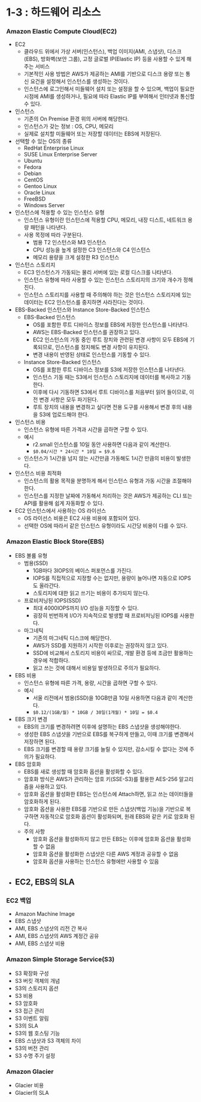 # 1-3 : 하드웨어 리소스

### Amazon Elastic Compute Cloud(EC2)
- EC2
    - 클라우드 위에서 가상 서버(인스턴스), 백업 이미지(AMI, 스냅샷), 디스크(EBS), 방화벽(보안 그룹), 고정 글로벌 IP(Elastic IP) 등을 사용할 수 있게 해주는 서비스
    - 기본적인 사용 방법은 AWS가 제공하는 AMI를 기반으로 디스크 용량 또는 통신 요건을 설정해서 인스턴스를 생성하는 것이다.
    - 인스턴스에 로그인해서 미들웨어 설치 또는 설정을 할 수 있으며, 백업이 필요한 시점에 AMI를 생성하거나, 필요에 따라 Elastic IP를 부여해서 인터넷과 통신할 수 있다.
- 인스턴스
    - 기존의 On Premise 환경 위의 서버에 해당한다.
    - 인스턴스가 갖는 정보 : OS, CPU, 메모리
    - 실제로 설치할 미들웨어 또는 저장할 데이터는 EBS에 저장된다.
- 선택할 수 있는 OS의 종류
    - RedHat Enterprise Linux
    - SUSE Linux Enterprise Server
    - Ubuntu
    - Fedora
    - Debian
    - CentOS
    - Gentoo Linux
    - Oracle Linux
    - FreeBSD
    - Windows Server
- 인스턴스에 적용할 수 있는 인스턴스 유형
    - 인스턴스 유형이란 인스턴스에 적용할 CPU, 메모리, 내장 디스트, 네트워크 용량 패턴을 나타낸다.
    - 사용 목정에 따라 구분된다.
        - 범용 T2 인스턴스와 M3 인스턴스
        - CPU 성능을 높게 설정한 C3 인스턴스와 C4 인스턴스
        - 메모리 용량을 크게 설정한 R3 인스턴스
- 인스턴스 스토리지
    - EC3 인스턴스가 가동되는 물리 서버에 있는 로컬 디스크를 나타낸다.
    - 인스턴스 유형에 따라 사용할 수 있는 인스턴스 스토리지의 크기와 개수가 정해진다.
    - 인스턴스 스토리지를 사용할 때 주의해야 하는 것은 인스턴스 스토리지에 있는 데이터는 EC2 인스턴스를 중지하면 사라진다는 것이다.
- EBS-Backed 인스턴스와 Instance Store-Backed 인스턴스
    - EBS-Backed 인스턴스
        - OS를 포함한 루트 디바이스 정보를 EBS에 저장한 인스턴스를 나타낸다.
        - AWS는 EBS-Backed 인스턴스를 권장하고 있다.
        - EC2 인스턴스의 가동 중인 루트 장치와 관련된 변경 사항이 모두 EBS에 기록되므로, 인스턴스를 정지해도 변경 사항이 유지된다.
        - 변경 내용이 반영된 상태로 인스턴스를 기동할 수 있다.
    - Instance Store-Backed 인스턴스
        - OS를 포함한 루트 디바이스 정보를 S3에 저장한 인스턴스를 나타낸다.
        - 인스턴스 기동 때는 S3에서 인스턴스 스토리지에 데이터를 복사하고 기동한다.
        - 이후에 다시 기동하면 S3에서 루트 디바이스를 처음부터 읽어 들이므로, 이전 변경 사항은 모두 파기된다.
        - 루트 장치의 내용을 변경하고 싶다면 전용 도구를 사용해서 변경 후의 내용을 S3에 업로드해야 한다.
- 인스턴스 비용
    - 인스턴스 유형에 따른 가격과 시간을 곱하면 구할 수 있다.
    - 예시
        - r2.small 인스턴스를 10일 동안 사용하면 다음과 같이 계산한다.
        - `$0.04/시간 * 24시간 * 10일 = $9.6`
    - 인스턴스가 1시간을 넘지 않는 시간만큼 가동해도 1시간 만큼의 비용이 발생한다.
- 인스턴스 비용 최적화
    - 인스턴스의 활용 목적을 분명하게 해서 인스턴스 유형과 가동 시간을 조절해야 한다.
    - 인스턴스를 지정한 날짜에 가동해서 처리하는 것은 AWS가 제공하는 CLI 또는 API를 활용해 쉽게 자동화할 수 있다.
- EC2 인스턴스에서 사용하는 OS 라이선스
    - OS 라이선스 비용은 EC2 사용 비용에 포함되어 있다.
    - 선택한 OS에 따라서 같은 인스턴스 유형이라도 시간당 비용이 다를 수 있다.

### Amazon Elastic Block Store(EBS)
- EBS 볼륨 유형
    - 범용(SSD)
        - 1GB마다 3IOPS의 베이스 퍼포먼스를 가진다.
        - IOPS를 직접적으로 지정할 수는 없지만, 용량이 늘어나면 자동으로 IOPS도 올라간다.
        - 스토리지에 대한 읽고 쓰기는 비용이 추가되지 않는다.
    - 프로비저닝된 IOPS(SSD)
        - 최대 4000IOPS까지 I/O 성능을 지정할 수 있다.
        - 굉장히 빈번하게 I/O가 지속적으로 발생할 때 프로비저닝된 IOPS를 사용한다.
    - 마그네틱
        - 기존의 마그네틱 디스크에 해당한다.
        - AWS가 SSD를 지원하기 시작한 이후로는 권장하지 않고 있다.
        - SSD에 비교해서 스토리지 비용이 싸므로, 개발 환경 등에 조금만 활용하는 경우에 적합하다.
        - 읽고 쓰는 것에 대해서 비용일 발생하므로 주의가 필요하다.
- EBS 비용
    - 인스턴스 유형에 따른 가격, 용량, 시간을 곱하면 구할 수 있다.
    - 예시
        - 서울 리전에서 범용(SSD)을 10GB만큼 10일 사용하면 다음과 같이 계산한다.
        - `$0.12/(1GB/월) * 10GB / 30일(1개월) * 10일 = $0.4`
- EBS 크기 변경
    - EBS의 크기를 변경하려면 이후에 설명하는 EBS 스냅샷을 생성해야한다.
    - 생성한 EBS 스냅샷을 기반으로 EBS를 복구하게 만들고, 이때 크기를 변경해서 저장하면 된다.
    - EBS 크기를 변경할 때 용량 크기를 늘릴 수 있지만, 감소시킬 수 없다는 것에 주의가 필요하다.
- EBS 암호화
    - EBS를 새로 생성할 때 암호화 옵션을 활성화할 수 있다.
    - 암호화 방식은 AWS가 관리하는 암호 키(SSE-S3)를 활용한 AES-256 알고리즘을 사용하고 있다.
    - 암호화 옵션을 활성화한 EBS는 인스턴스에 Attach하면, 읽고 쓰는 데이터들을 암호화하게 된다.
    - 암호화 옵션을 사용한 EBS를 기반으로 만든 스냅샷(백업 기능)을 기반으로 복구하면 자동적으로 암호화 옵션이 활성화되며, 원래 EBS와 같은 키로 암호화 된다.
    - 주의 사항
        - 암호화 옵션을 활성화하지 않고 만든 EBS는 이후에 암호화 옵션을 활성화할 수 없음
        - 암호화 옵션을 활성화한 스냅샷은 다른 AWS 계정과 공유할 수 없음
        - 암호화 옵션을 사용하는 인스턴스 유형에만 사용할 수 있음
- EC2, EBS의 SLA
    - 
### EC2 백업
- Amazon Machine Image
- EBS 스냅샷
- AMI, EBS 스냅샷의 리전 간 복사
- AMI, EBS 스냅샷의 AWS 계정간 공유
- AMI, EBS 스냅샷 비용

### Amazon Simple Storage Service(S3)
- S3 확장화 구성
- S3 버킷 객체의 개념
- S3의 스토리지 옵션
- S3 비용
- S3 암호화
- S3 접근 관리
- S3 이벤트 알림
- S3의 SLA
- S3의 웹 호스팅 기능
- EBS 스냅샷과 S3 객체의 차이
- S3의 버전 관리
- S3 수명 주기 설정

### Amazon Glacier
- Glacier 비용
- Glacier의 SLA